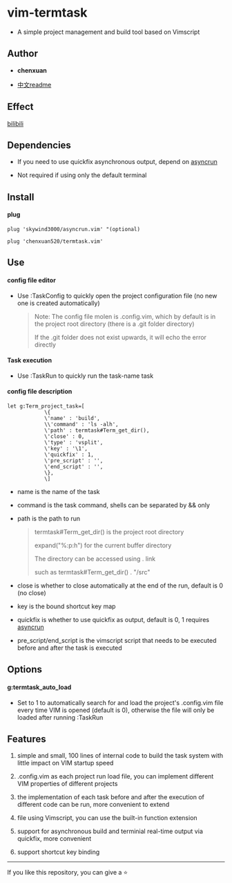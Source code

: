# vim-termtask

- A simple project management and build tool based on Vimscript

## Author

- **chenxuan**

- [中文readme](./README.cn.md)

## Effect

[bilibili](https://www.bilibili.com/video/BV1s14y1V7Na/)

## Dependencies

- If you need to use quickfix asynchronous output, depend on [asyncrun](https://github.com/skywind3000/asyncrun.vim)

- Not required if using only the default terminal

## Install

#### plug

```vim
plug 'skywind3000/asyncrun.vim' "(optional)

plug 'chenxuan520/termtask.vim'
```

## Use

#### config file editor

- Use :TaskConfig to quickly open the project configuration file (no new one is created automatically)

  > Note: The config file molen is .config.vim, which by default is in the project root directory (there is a .git folder directory)
  >
  > If the .git folder does not exist upwards, it will echo the error directly

#### Task execution

- Use :TaskRun <task-name> to quickly run the task-name task

#### config file description

```vim
let g:Term_project_task=[
            \{
            \'name' : 'build',
            \\'command' : 'ls -alh',
            \'path' : termtask#Term_get_dir(),
            \'close' : 0,
            \'type' : 'vsplit',
            \'key' : '\1',
            \'quickfix' : 1,
            \'pre_script' : '',
            \'end_script' : '',
            \},
            \]
```

- name is the name of the task

- command is the task command, shells can be separated by && only

- path is the path to run

  > termtask#Term_get_dir() is the project root directory
  >
  > expand("%:p:h") for the current buffer directory
  >
  > The directory can be accessed using . link
  >
  > such as termtask#Term_get_dir() . "/src"

- close is whether to close automatically at the end of the run, default is 0 (no close)

- key is the bound shortcut key map

- quickfix is whether to use quickfix as output, default is 0, 1 requires [asyncrun](https://github.com/skywind3000/asyncrun.vim)

- pre_script/end_script is the vimscript script that needs to be executed before and after the task is executed

## Options

#### g:termtask_auto_load

- Set to 1 to automatically search for and load the project's .config.vim file every time VIM is opened (default is 0), otherwise the file will only be loaded after running :TaskRun

## Features

1. simple and small, 100 lines of internal code to build the task system with little impact on VIM startup speed

2. .config.vim as each project run load file, you can implement different VIM properties of different projects

3. the implementation of each task before and after the execution of different code can be run, more convenient to extend

4. file using Vimscript, you can use the built-in function extension

5. support for asynchronous build and terminial real-time output via quickfix, more convenient

6. support shortcut key binding

---

If you like this repository, you can give a ⭐
